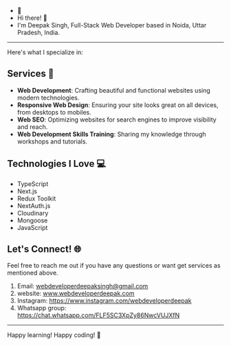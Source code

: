  - 👀
 - Hi there! 👋
 - I'm Deepak Singh, Full-Stack Web Developer based in Noida, Uttar Pradesh, India.
____________________________________________________________________________________________________

Here's what I specialize in:

## Services 🚀

- **Web Development**: Crafting beautiful and functional websites using modern technologies.
- **Responsive Web Design**: Ensuring your site looks great on all devices, from desktops to mobiles.
- **Web SEO**: Optimizing websites for search engines to improve visibility and reach.
- **Web Development Skills Training**: Sharing my knowledge through workshops and tutorials.

## Technologies I Love 💻
- TypeScript
- Next.js
- Redux Toolkit
- NextAuth.js
- Cloudinary
- Mongoose
- JavaScript

## Let's Connect! 🌐
Feel free to reach me out if you have any questions or want get services as mentioned above.

  1.  Email: webdeveloperdeepaksingh@gmail.com
  2.  website: www.webdeveloperdeepak.com
  3.  Instagram: https://www.instagram.com/webdeveloperdeepak
  4.  Whatsapp group: https://chat.whatsapp.com/FLF5SC3XpZy86NwcVUJXfN
______________________________________________________________________________________________________

Happy learning! Happy coding! 🎉



